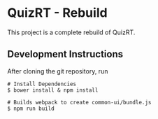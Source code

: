# QuizRT - Rebuild

This project is a complete rebuild of QuizRT.

## Development Instructions

After cloning the git repository, run

```shell
# Install Dependencies
$ bower install & npm install

# Builds webpack to create common-ui/bundle.js
$ npm run build
```